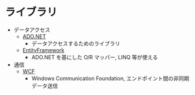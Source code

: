 # ライブラリ

- データアクセス
  - [ADO.NET](https://learn.microsoft.com/ja-jp/dotnet/framework/data/adonet/)
    - データアクセスするためのライブラリ
  - [EntityFramework](https://learn.microsoft.com/ja-jp/ef/)
    - ADO.NET を基にした O/R マッパー, LINQ 等が使える
- 通信
  - [WCF](https://learn.microsoft.com/ja-jp/dotnet/framework/wcf/)
    - Windows Communication Foundation, エンドポイント間の非同期データ送信
